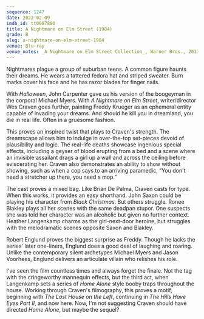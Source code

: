 ```yaml
---
sequence: 1247
date: 2022-02-09
imdb_id: tt0087800
title: A Nightmare on Elm Street (1984)
grade: B
slug: a-nightmare-on-elm-street-1984
venue: Blu-ray
venue_notes: _A Nightmare on Elm Street Collection_, Warner Bros., 2013
---
```


Nightmares plague a group of suburban teens. A common figure haunts their dreams. He wears a tattered fedora hat and striped sweater. Burn marks cover his face and he has razor blades for finger nails.

<!-- end -->

With <span data-imdb-id="tt0077651">_Halloween_</span>, John Carpenter gave us his version of the boogeyman in the corporal Michael Myers. With _A Nightmare on Elm Street_, writer/director Wes Craven goes further, painting Freddy Krueger as an ephemeral entity capable of invading your dreams. And should he kill you in dreamland, you die in real life. Often in a gruesome fashion.

This proves an inspired twist that plays to Craven's strength. The dreamscape allows him to indulge in over-the-top set-pieces devoid of plausibility and logic. The real-life deaths showcase ingenious special effects, including a geyser of blood erupting from a bed and a scene where an invisible assailant drags a girl up a wall and across the ceiling before eviscerating her. Craven also demonstrates an ability to show without showing, such as when a cop says to an arriving paramedic, “You don't need a stretcher up there, you need a mop.”

The cast proves a mixed bag. Like Brian De Palma, Craven casts for type. When this works, it provides an easy shorthand. John Saxon could be playing his character from <span data-imdb-id="tt0071222">_Black Christmas_</span>. But others struggle. Ronee Blakley plays all her scenes with the same deadpan stupor. One suspects she was told her character was an alcoholic but given no further context. Heather Langenkamp charms as the girl-next-door heroine, but struggles with the melodramatic scenes opposite Saxon and Blakley.

Robert Englund proves the biggest surprise as Freddy. Though he lacks the series' later one-liners, Englund does a good deal of laughing and roaring. Unlike the contemporary silent archetypes Michael Myers and Jason Voorhees, Englund delivers an articulate villain who relishes his role.

I've seen the film countless times and always forget the finale. Not the tag with the cringeworthy mannequin effects, but the third act, when Langenkamp sets a series of <span data-imdb-id="tt0099785">_Home Alone_</span> style booby traps throughout the house. Working through Craven's filmography, this proves a motif, beginning with <span data-imdb-id="tt0068833">_The Last House on the Left_</span>, continuing in <span data-imdb-id="tt0089274">_The Hills Have Eyes Part II_</span>, and now here. Now, I'm not suggesting Craven should have directed _Home Alone_, but maybe the sequel?
